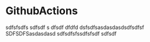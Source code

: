 # GithubActions
 
 sdfsfsdfs
sdfsdf s dfsdf dfdfd
dsfsdfsasdasdasdsdfsdfsf
SDFSDFSasdasdasd
sdfsdfsfssdfsfsdf
sdfsdf
